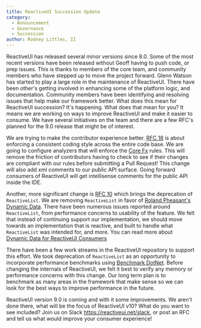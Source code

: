 ```yaml
---
title: ReactiveUI Succession Update
category: 
  - Announcement
  - Governance
  - Succession
author: Rodney Littles, II
---
```


ReactiveUI has released several minor versions since 8.0.  Some of the most recent versions have been released without Geoff having to push code, or prep issues.  This is thanks to members of the core team, and community members who have stepped up to move the project forward.  Glenn Watson has started to play a large role in the maintenance of ReactiveUI.  There have been other's getting involved in enhancing some of the platform logic, and documentation.  Community members have been identifying and resolving issues that help make our framework better.  What does this mean for ReactiveUI succession? It's happening.  What does that mean for you?  It means we are working on ways to improve ReactiveUI and make it easier to consume.  We have several initiatives on the team and there are a few RFC's planned for the 9.0 release that might be of interest.

We are trying to make the contributor experience better.  [RFC 18](https://github.com/reactiveui/rfcs/issues/18) is about enforcing a consistent coding style across the entire code base.  We are going to configure analyzers that will enforce the [Core Fx](https://github.com/dotnet/corefx/blob/master/Documentation/coding-guidelines/coding-style.md#c-coding-style) rules.  This will remove the friction of contributors having to check to see if their changes are compliant with our rules before submitting a Pull Request!  This change will also add xml comments to our public API surface.  Going forward consumers of ReactiveUI will get intellisense comments for the public API inside the IDE.

Another, more significant change is [RFC 10](https://github.com/reactiveui/rfcs/issues/10) which brings the deprecation of `ReactiveList`.  We are removing `ReactiveList` in favor of [Roland Pheasant's Dynamic Data](https://github.com/RolandPheasant/DynamicData).  There have been numerous issues reported around `ReactiveList`, from performance concerns to usability of the feature.  We felt that instead of continuing support our implementation, we should move towards an implementation that is reactive, and built to handle what `ReactiveList` was intended for, and more.  You can read more about [Dynamic Data for ReactiveUI Consumers](https://github.com/RolandPheasant/DynamicData/wiki/Introduction-for-ReactiveUI-users)

There have been a few work streams in the ReactiveUI repository to support this effort.  We took deprecation of `ReactiveList` as an opportunity to incorporate performance benchmarks using [Benchmark DotNet](https://github.com/dotnet/BenchmarkDotNet).  Before changing the internals of ReactiveUI, we felt it best to verify any memory or performance concerns with this change.  Our long term plan is to benchmark as many areas in the framework that make sense so we can look for the best ways to improve performance in the future.


ReactiveUI version 9.0 is coming and with it some improvements.  We aren't done there, what will be the focus of ReactiveUI v10? What do you want to see included? Join us on Slack https://reactiveui.net/slack, or post an RFC and tell us what would improve your consumer experience!

